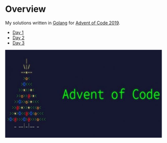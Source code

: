 # Overview

My solutions written in [Golang](http://golang.org) for [Advent of Code 2019](https://adventofcode.com/2019).

- [Day 1](1)
- [Day 2](2)
- [Day 3](3)

![](logo.jpg)